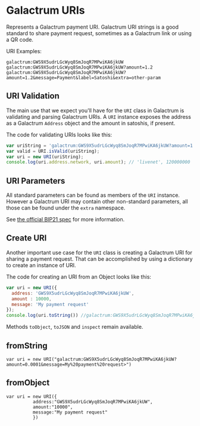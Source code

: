 # Galactrum URIs
Represents a Galactrum payment URI. Galactrum URI strings is a good standard to share payment request, sometimes as a Galactrum link or using a QR code.

URI Examples:

```
galactrum:GWS9X5udrLGcWyq8SmJoqR7MPwiKA6jkUW
galactrum:GWS9X5udrLGcWyq8SmJoqR7MPwiKA6jkUW?amount=1.2
galactrum:GWS9X5udrLGcWyq8SmJoqR7MPwiKA6jkUW?amount=1.2&message=Payment&label=Satoshi&extra=other-param
```

## URI Validation
The main use that we expect you'll have for the `URI` class in Galactrum is validating and parsing Galactrum URIs. A `URI` instance exposes the address as a Galactrum `Address` object and the amount in satoshis, if present.

The code for validating URIs looks like this:

```javascript
var uriString = 'galactrum:GWS9X5udrLGcWyq8SmJoqR7MPwiKA6jkUW?amount=1.2';
var valid = URI.isValid(uriString);
var uri = new URI(uriString);
console.log(uri.address.network, uri.amount); // 'livenet', 120000000
```

## URI Parameters
All standard parameters can be found as members of the `URI` instance. However a Galactrum URI may contain other non-standard parameters, all those can be found under the `extra` namespace.

See [the official BIP21 spec](https://github.com/bitcoin/bips/blob/master/bip-0021.mediawiki) for more information.

## Create URI
Another important use case for the `URI` class is creating a Galactrum URI for sharing a payment request. That can be accomplished by using a dictionary to create an instance of URI.

The code for creating an URI from an Object looks like this:

```javascript
var uri = new URI({
  address: 'GWS9X5udrLGcWyq8SmJoqR7MPwiKA6jkUW',
  amount : 10000,
  message: 'My payment request'
});
console.log(uri.toString()) //galactrum:GWS9X5udrLGcWyq8SmJoqR7MPwiKA6jkUW?amount=0.0001&message=My%20payment%20request
```

Methods `toObject`, `toJSON` and `inspect` remain available.

## fromString

```
var uri = new URI("galactrum:GWS9X5udrLGcWyq8SmJoqR7MPwiKA6jkUW?amount=0.0001&message=My%20payment%20request>")
```


## fromObject
```
var uri = new URI({
          address:"GWS9X5udrLGcWyq8SmJoqR7MPwiKA6jkUW",
          amount:"10000",
          message:"My payment request"
          })
```
